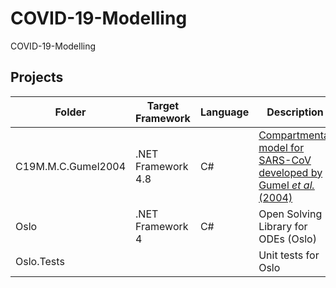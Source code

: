 # COVID-19-Modelling

COVID-19-Modelling

## Projects

Folder | Target Framework | Language | Description
------------ | ------------- | ------------- | ------------
C19M.M.C.Gumel2004 | .NET Framework 4.8 | C#    | [Compartmental model for SARS-CoV developed by Gumel *et al.* (2004)](https://royalsocietypublishing.org/doi/10.1098/rspb.2004.2800) 
Oslo               | .NET Framework 4   | C#    | Open Solving Library for ODEs (Oslo)
Oslo.Tests         |                    |       | Unit tests for Oslo